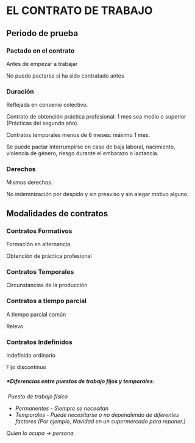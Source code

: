 #  EL CONTRATO DE TRABAJO

## Periodo de prueba

### Pactado en el contrato

Antes de empezar a trabajar

No puede pactarse si ha sido contratado antes

### Duración

Reflejada en convenio colectivo.

Contrato de obtención práctica profesional: 1 mes sea medio o superior (Prácticas del segundo año).

Contratos temporales menos de 6 meses: máximo 1 mes.

Se puede pactar interrumpirse en caso de baja laboral, nacimiento, violencia de género, riesgo durante el embarazo o lactancia.

### Derechos

Mismos derechos.

No indemnización por despido y sin preaviso y sin alegar motivo alguno.

## Modalidades de contratos

### Contratos Formativos

Formación en alternancia

Obtención de práctica profesional

### Contratos Temporales

Circunstancias de la producción

### Contratos a tiempo parcial

A tiempo parcial común

Relevo

### Contratos Indefinidos

Indefinido ordinario

Fijo discontinuo



##### *Diferencias entre puestos de trabajo fijos y temporales:

​	*Puesto de trabajo físico*
  - *Permanentes - Siempre se necesitan*
  - *Temporales - Puede necesitarse o no dependiendo de diferentes factores (Por ejemplo, Navidad en un supermercado para reponer.)*

*Quien lo ocupa -> persona*

